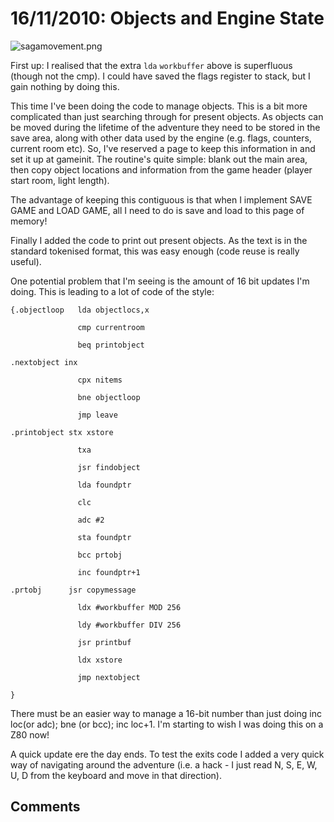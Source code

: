 # 16/11/2010: Objects and Engine State

![](./images/sagamovement.png "sagamovement.png")

First up: I realised that the extra `lda` `workbuffer` above is superfluous (though not the cmp). I could have saved the flags register to stack, but I gain nothing by doing this.

This time I've been doing the code to manage objects. This is a bit more complicated than just searching through for present objects. As objects can be moved during the lifetime of the adventure they need to be stored in the save area, along with other data used by the engine (e.g. flags, counters, current room etc). So, I've reserved a page to keep this information in and set it up at gameinit. The routine's quite simple: blank out the main area, then copy object locations and information from the game header (player start room, light length).

The advantage of keeping this contiguous is that when I implement SAVE GAME and LOAD GAME, all I need to do is save and load to this page of memory!

Finally I added the code to print out present objects. As the text is in the standard tokenised format, this was easy enough (code reuse is really useful).

One potential problem that I'm seeing is the amount of 16 bit updates I'm doing. This is leading to a lot of code of the style:

    {.objectloop   lda objectlocs,x

                   cmp currentroom

                   beq printobject

    .nextobject inx

                   cpx nitems

                   bne objectloop

                   jmp leave

    .printobject stx xstore

                   txa

                   jsr findobject

                   lda foundptr

                   clc

                   adc #2

                   sta foundptr

                   bcc prtobj

                   inc foundptr+1

    .prtobj      jsr copymessage

                   ldx #workbuffer MOD 256

                   ldy #workbuffer DIV 256

                   jsr printbuf

                   ldx xstore

                   jmp nextobject

    }

There must be an easier way to manage a 16-bit number than just doing inc loc(or adc); bne (or bcc); inc loc+1. I'm starting to wish I was doing this on a Z80 now!

A quick update ere the day ends. To test the exits code I added a very quick way of navigating around the adventure (i.e. a hack - I just read N, S, E, W, U, D from the keyboard and move in that direction).

## Comments
